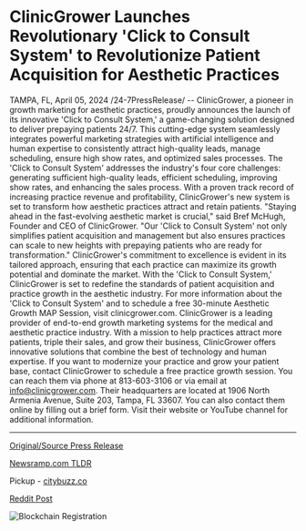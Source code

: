 # ClinicGrower Launches Revolutionary 'Click to Consult System' to Revolutionize Patient Acquisition for Aesthetic Practices

TAMPA, FL, April 05, 2024 /24-7PressRelease/ -- ClinicGrower, a pioneer in growth marketing for aesthetic practices, proudly announces the launch of its innovative 'Click to Consult System,' a game-changing solution designed to deliver prepaying patients 24/7. This cutting-edge system seamlessly integrates powerful marketing strategies with artificial intelligence and human expertise to consistently attract high-quality leads, manage scheduling, ensure high show rates, and optimized sales processes.  The 'Click to Consult System' addresses the industry's four core challenges: generating sufficient high-quality leads, efficient scheduling, improving show rates, and enhancing the sales process. With a proven track record of increasing practice revenue and profitability, ClinicGrower's new system is set to transform how aesthetic practices attract and retain patients.  "Staying ahead in the fast-evolving aesthetic market is crucial," said Bref McHugh, Founder and CEO of ClinicGrower. "Our 'Click to Consult System' not only simplifies patient acquisition and management but also ensures practices can scale to new heights with prepaying patients who are ready for transformation."  ClinicGrower's commitment to excellence is evident in its tailored approach, ensuring that each practice can maximize its growth potential and dominate the market. With the 'Click to Consult System,' ClinicGrower is set to redefine the standards of patient acquisition and practice growth in the aesthetic industry.  For more information about the 'Click to Consult System' and to schedule a free 30-minute Aesthetic Growth MAP Session, visit clinicgrower.com.  ClinicGrower is a leading provider of end-to-end growth marketing systems for the medical and aesthetic practice industry. With a mission to help practices attract more patients, triple their sales, and grow their business, ClinicGrower offers innovative solutions that combine the best of technology and human expertise.  If you want to modernize your practice and grow your patient base, contact ClinicGrower to schedule a free practice growth session. You can reach them via phone at 813-603-3106 or via email at info@clinicgrower.com.   Their headquarters are located at 1906 North Armenia Avenue, Suite 203, Tampa, FL 33607. You can also contact them online by filling out a brief form. Visit their website or YouTube channel for additional information. 

---

[Original/Source Press Release](https://www.24-7pressrelease.com/press-release/509799/clinicgrower-launches-revolutionary-click-to-consult-system-to-revolutionize-patient-acquisition-for-aesthetic-practices)
                    

[Newsramp.com TLDR](https://newsramp.com/curated-news/clinicgrower-launches-game-changing-click-to-consult-system-for-aesthetic-practices/932480cebce6ac7c69442c64a57479bb) 


Pickup - [citybuzz.co](https://citybuzz.co/2024/04/05/clinicgrower-unveils-click-to-consult-system-to-revolutionize-patient-acquisition-for-aesthetic-practices)
 



[Reddit Post](https://www.reddit.com/r/Business_NewsRamp/comments/1bwbuuy/clinicgrower_launches_gamechanging_click_to/) 



![Blockchain Registration](https://cdn.newsramp.app/24-7PressRelease/qrcode/244/5/noteV6iI.webp)
